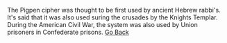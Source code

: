 The Pigpen cipher was thought to be first used by ancient Hebrew rabbi's. It's said that it was also used suring the crusades by the Knights Templar. During the American Civil War, the system was also used by Union prisoners in Confederate prisons.
[Go Back](README.md)
